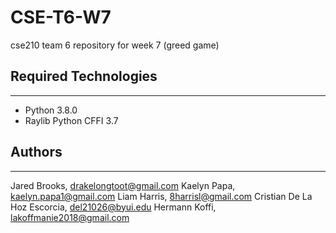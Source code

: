 # CSE-T6-W7
cse210 team 6 repository for week 7 (greed game)

## Required Technologies
---
* Python 3.8.0
* Raylib Python CFFI 3.7

## Authors
---
Jared Brooks, drakelongtoot@gmail.com
Kaelyn Papa, kaelyn.papa1@gmail.com
Liam Harris, 8harrisl@gmail.com
Cristian De La Hoz Escorcia, del21026@byui.edu
Hermann Koffi, lakoffmanie2018@gmail.com
